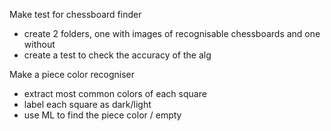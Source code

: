 Make test for chessboard finder

- create 2 folders, one with images of recognisable chessboards and one without
- create a test to check the accuracy of the alg

Make a piece color recogniser

- extract most common colors of each square
- label each square as dark/light
- use ML to find the piece color / empty
